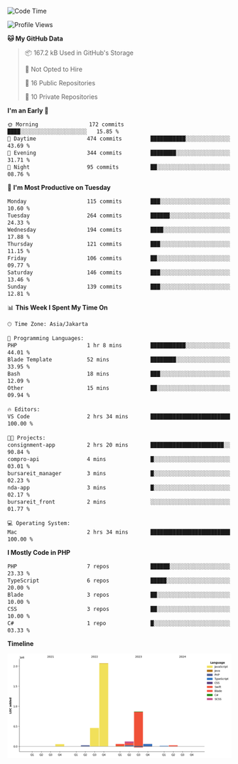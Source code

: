 <!--START_SECTION:waka-->
![Code Time](http://img.shields.io/badge/Code%20Time-439%20hrs%209%20mins-blue)

![Profile Views](http://img.shields.io/badge/Profile%20Views-0-blue)

**🐱 My GitHub Data** 

> 📦 167.2 kB Used in GitHub's Storage 
 > 
> 🚫 Not Opted to Hire
 > 
> 📜 16 Public Repositories 
 > 
> 🔑 10 Private Repositories 
 > 
**I'm an Early 🐤** 

```text
🌞 Morning                172 commits         ████░░░░░░░░░░░░░░░░░░░░░   15.85 % 
🌆 Daytime                474 commits         ███████████░░░░░░░░░░░░░░   43.69 % 
🌃 Evening                344 commits         ████████░░░░░░░░░░░░░░░░░   31.71 % 
🌙 Night                  95 commits          ██░░░░░░░░░░░░░░░░░░░░░░░   08.76 % 
```
📅 **I'm Most Productive on Tuesday** 

```text
Monday                   115 commits         ███░░░░░░░░░░░░░░░░░░░░░░   10.60 % 
Tuesday                  264 commits         ██████░░░░░░░░░░░░░░░░░░░   24.33 % 
Wednesday                194 commits         ████░░░░░░░░░░░░░░░░░░░░░   17.88 % 
Thursday                 121 commits         ███░░░░░░░░░░░░░░░░░░░░░░   11.15 % 
Friday                   106 commits         ██░░░░░░░░░░░░░░░░░░░░░░░   09.77 % 
Saturday                 146 commits         ███░░░░░░░░░░░░░░░░░░░░░░   13.46 % 
Sunday                   139 commits         ███░░░░░░░░░░░░░░░░░░░░░░   12.81 % 
```


📊 **This Week I Spent My Time On** 

```text
🕑︎ Time Zone: Asia/Jakarta

💬 Programming Languages: 
PHP                      1 hr 8 mins         ███████████░░░░░░░░░░░░░░   44.01 % 
Blade Template           52 mins             ████████░░░░░░░░░░░░░░░░░   33.95 % 
Bash                     18 mins             ███░░░░░░░░░░░░░░░░░░░░░░   12.09 % 
Other                    15 mins             ██░░░░░░░░░░░░░░░░░░░░░░░   09.94 % 

🔥 Editors: 
VS Code                  2 hrs 34 mins       █████████████████████████   100.00 % 

🐱‍💻 Projects: 
consignment-app          2 hrs 20 mins       ███████████████████████░░   90.84 % 
compro-api               4 mins              █░░░░░░░░░░░░░░░░░░░░░░░░   03.01 % 
bursareit_manager        3 mins              █░░░░░░░░░░░░░░░░░░░░░░░░   02.23 % 
nda-app                  3 mins              █░░░░░░░░░░░░░░░░░░░░░░░░   02.17 % 
bursareit_front          2 mins              ░░░░░░░░░░░░░░░░░░░░░░░░░   01.77 % 

💻 Operating System: 
Mac                      2 hrs 34 mins       █████████████████████████   100.00 % 
```

**I Mostly Code in PHP** 

```text
PHP                      7 repos             ██████░░░░░░░░░░░░░░░░░░░   23.33 % 
TypeScript               6 repos             █████░░░░░░░░░░░░░░░░░░░░   20.00 % 
Blade                    3 repos             ██░░░░░░░░░░░░░░░░░░░░░░░   10.00 % 
CSS                      3 repos             ██░░░░░░░░░░░░░░░░░░░░░░░   10.00 % 
C#                       1 repo              █░░░░░░░░░░░░░░░░░░░░░░░░   03.33 % 
```



**Timeline**

![Lines of Code chart](https://raw.githubusercontent.com/brstreet2/brstreet2/main/assets/bar_graph.png)


<!--END_SECTION:waka-->
